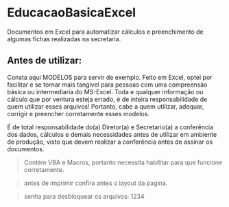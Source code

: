 # EducacaoBasicaExcel
Documentos em Excel para automatizar cálculos e preenchimento de algumas fichas realizadas na secretaria.

## Antes de utilizar:
Consta aqui MODELOS para servir de exemplo. Feito em Excel, optei por facilitar e se tornar mais tangível para pessoas com uma compreensão básica ou intermediaria do MS-Excel. Toda e qualquer informação ou cálculo que por ventura esteja errado, é de inteira responsabilidade de quem utilizar esses arquivos! Portanto, cabe a quem utilizar, adequar, corrigir e preencher corretamente esses modelos.

É de total responsabilidade do(a) Diretor(a) e Secretario(a) a conferência dos dados, cálculos e demais necessidades antes de utilizar em ambiente de produção, visto que devem realizar a conferência antes de assinar os documentos.

> Contém VBA e Macros, portanto necessita habilitar para que funcione corretamente.

> antes de imprimir confira antes o layout da pagina.

> senha para desbloquear os arquivos: 1234

 
